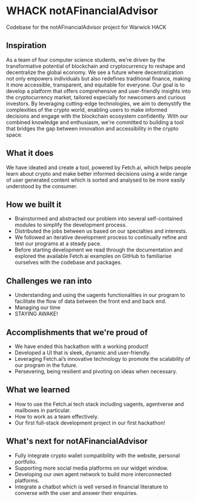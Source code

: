 # WHACK notAFinancialAdvisor
 Codebase for the notAFinancialAdvisor project for Warwick HACK

## Inspiration
As a team of four computer science students, we're driven by the transformative potential of blockchain and cryptocurrency to reshape and decentralize the global economy. We see a future where decentralization not only empowers individuals but also redefines traditional finance, making it more accessible, transparent, and equitable for everyone.
Our goal is to develop a platform that offers comprehensive and user-friendly insights into the cryptocurrency market, tailored especially for newcomers and curious investors. By leveraging cutting-edge technologies, we aim to demystify the complexities of the crypto world, enabling users to make informed decisions and engage with the blockchain ecosystem confidently. With our combined knowledge and enthusiasm, we're committed to building a tool that bridges the gap between innovation and accessibility in the crypto space.
## What it does
We have ideated and create a tool, powered by Fetch.ai, which helps people learn about crypto and make better informed decisions using a wide range of user generated content which is sorted and analysed to be more easily understood by the consumer.
## How we built it
-	Brainstormed and abstracted our problem into several self-contained modules to simplify the development  process.
-	Distributed the jobs between us based on our specialties and interests.
-	We followed an iterative development process to continually refine and test our programs at a steady pace.
-	Before starting development we read through the documentation and explored the available Fetch.ai examples on GitHub to familiarise ourselves with the codebase and packages.

## Challenges we ran into
-	Understanding and using the uagents functionalities in our program to facilitate the flow of data between the front end and back end.
-	Managing our time 
-	STAYING AWAKE!

## Accomplishments that we're proud of
-	We have ended this hackathon with a working product!
-	Developed a UI that is sleek, dynamic and user-friendly.
-	Leveraging Fetch.ai’s innovative technology to promote the scalability of our program in the future.
-	Persevering, being resilient and pivoting on ideas when necessary.

## What we learned
-	How to use the Fetch.ai tech stack including uagents, agentverse and mailboxes in particular. 
-	How to work as a team effectively.
-	Our first full-stack development project in our first hackathon!

## What's next for notAFinancialAdvisor
-	Fully integrate crypto wallet compatibility with the website, personal portfolio.
-	Supporting more social media platforms on our widget window.
-	Developing our own agent network to build more interconnected platforms.
-	Integrate a chatbot which is well versed in financial literature to converse with the user and answer their enquiries.


